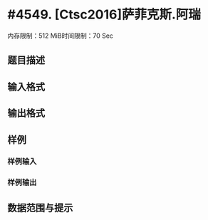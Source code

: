 # #4549. [Ctsc2016]萨菲克斯.阿瑞

内存限制：512 MiB时间限制：70 Sec

## 题目描述

## 输入格式

## 输出格式

## 样例

### 样例输入

### 样例输出

## 数据范围与提示
